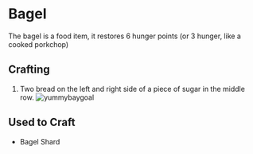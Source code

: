 # Bagel

The bagel is a food item, it restores 6 hunger points (or 3 hunger, like a cooked porkchop)

## Crafting

1) Two bread on the left and right side of a piece of sugar in the middle row.
![yummybaygoal](https://t.gyazo.com/teams/chew/d026ddcbd7d9f10f838e044a50a266c7.png)

## Used to Craft

- Bagel Shard
